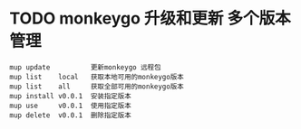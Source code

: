 #  TODO monkeygo 升级和更新 多个版本管理
```
mup update          更新monkeygo 远程包
mup list    local   获取本地可用的monkeygo版本
mup list    all     获取全部可用的monkeygo版本
mup install v0.0.1  安装指定版本
mup use     v0.0.1  使用指定版本
mup delete  v0.0.1  删除指定版本
```